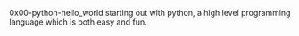 0x00-python-hello_world
starting out with python, a high level programming language which is both easy and fun.